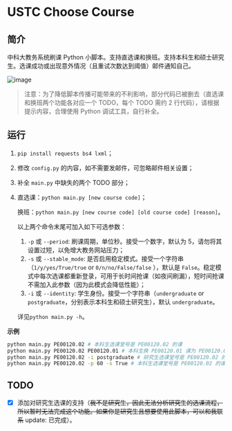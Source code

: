 # USTC Choose Course

## 简介

中科大教务系统刷课 Python 小脚本。支持直选课和换班。支持本科生和硕士研究生。选课成功或出现意外情况（且重试次数达到阈值）邮件通知自己。

![image](https://user-images.githubusercontent.com/36265606/127443846-7c9a7c70-78bc-470b-a6b0-f191717c0a15.png)

> 注意：为了降低脚本传播可能带来的不利影响，部分代码已被删去（直选课和换班两个功能各对应一个 TODO，每个 TODO 需约 2 行代码），请根据提示内容，合理使用 Python 调试工具，自行补全。

## 运行

1. `pip install requests bs4 lxml`；

2. 修改 `config.py` 的内容，如不需要发邮件，可忽略邮件相关设置；

3. 补全 `main.py` 中缺失的两个 TODO 部分；

4. 直选课：`python main.py [new course code]`；

   换班：`python main.py [new course code] [old course code] [reason]`。
   
   以上两个命令末尾可加入如下可选参数：
   
   1. `-p` 或 `--period`: 刷课周期，单位秒。接受一个数字，默认为 5，请勿将其设置过短，以免增大教务网站压力；
   2. `-s` 或 `--stable_mode`: 是否启用稳定模式。接受一个字符串（`1/y/yes/True/true` or `0/n/no/False/false` ），默认是 `False`。稳定模式中每次选课都重新登录，可用于长时间抢课（如夜间刷漏），短时间抢课不需加入此参数（因为此模式会降低性能）；
   3. `-i` 或 `--identity`: 学生身份。接受一个字符串（`undergraduate` or `postgraduate`，分别表示本科生和硕士研究生），默认 `undergraduate`。

   详见`python main.py -h`。



**示例**

```bash
python main.py PE00120.02 # 本科生选课堂号是 PE00120.02 的课
python main.py PE00120.02 PE00120.01 # 本科生换 PE00120.01 课为 PE00120.02 课
python main.py PE00120.02 -i postgraduate # 研究生选课堂号是 PE00120.02 的课
python main.py PE00120.02 -p 60 -s True # 本科生选课堂号是 PE00120.02 的课，使用稳定模式一分钟尝试一次
```



## TODO
- [x] 添加对研究生选课的支持（~~我不是研究生，因此无法分析研究生的选课流程，所以暂时无法完成这个功能。如果你是研究生且想要使用此脚本，可以和我联系~~  update: 已完成）。

